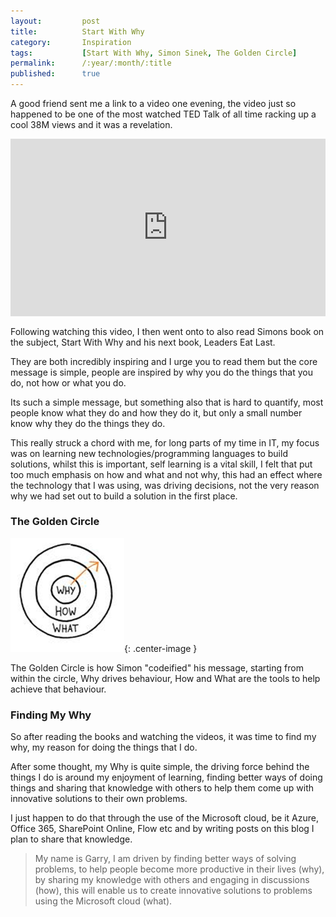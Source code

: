 ```yaml
---
layout:         post
title:          Start With Why
category:       Inspiration
tags:           [Start With Why, Simon Sinek, The Golden Circle]
permalink:      /:year/:month/:title
published:      true
---
```


A good friend sent me a link to a video one evening, the video just so happened to be one of the most watched TED Talk of all time racking up a cool 38M views and it was a revelation.

<div style="max-width:854px;margin-bottom:1rem;">
<div style="position:relative;height:0;padding-bottom:56.25%">
<iframe src="https://embed.ted.com/talks/simon_sinek_how_great_leaders_inspire_action" width="854" height="480" style="position:absolute;left:0;top:0;width:100%;height:100%" frameborder="0" scrolling="no" allowfullscreen></iframe>
</div>
</div>

Following watching this video, I then went onto to also read Simons book on the subject, Start With Why and his next book, Leaders Eat Last. 

They are both incredibly inspiring and I urge you to read them but the core message is simple, people are inspired by why you do the things that you do, not how or what you do.

Its such a simple message, but something also that is hard to quantify, most people know what they do and how they do it, but only a small number know why they do the things they do.

This really struck a chord with me, for long parts of my time in IT, my focus was on learning new technologies/programming languages to build solutions, whilst this is important, self learning is a vital skill, I felt that put too much emphasis on how and what and not why, this had an effect where the technology that I was using, was driving decisions, not the very reason why we had set out to build a solution in the first place.

### The Golden Circle

![](/public/img/the-golden-circle.png){: .center-image }

The Golden Circle is how Simon "codeified" his message, starting from within the circle, Why drives behaviour, How and What are the tools to help achieve that behaviour.

### Finding My Why

So after reading the books and watching the videos, it was time to find my why, my reason for doing the things that I do.

After some thought, my Why is quite simple, the driving force behind the things I do is around my enjoyment of learning, finding better ways of doing things and sharing that knowledge with others to help them come up with innovative solutions to their own problems.

I just happen to do that through the use of the Microsoft cloud, be it Azure, Office 365, SharePoint Online, Flow etc and by writing posts on this blog I plan to share that knowledge.

> My name is Garry, I am driven by finding better ways of solving problems, to help people become more productive in their lives (why), by sharing my knowledge with others and engaging in discussions (how), this will enable us to create innovative solutions to problems using the Microsoft cloud (what).
